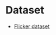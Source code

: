 # Dataset

- [Flicker dataset](https://drive.google.com/drive/folders/1tZUcXDBeOibC6jcMCtgRRz67pzrAHeHL)